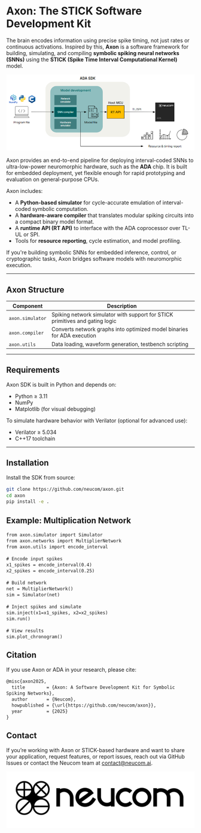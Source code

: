 # Axon: The STICK Software Development Kit



The brain encodes information using precise spike timing, not just rates or continuous activations. Inspired by this, **Axon** is a software framework for building, simulating, and compiling **symbolic spiking neural networks (SNNs)** using the **STICK (Spike Time Interval Computational Kernel)** model.

![Axon Architecture](figs/Top-Architecture.png)

Axon provides an end-to-end pipeline for deploying interval-coded SNNs to ultra-low-power neuromorphic hardware, such as the **ADA** chip. It is built for embedded deployment, yet flexible enough for rapid prototyping and evaluation on general-purpose CPUs.

Axon includes:

- A **Python-based simulator** for cycle-accurate emulation of interval-coded symbolic computation.
- A **hardware-aware compiler** that translates modular spiking circuits into a compact binary model format.
- A **runtime API (RT API)** to interface with the ADA coprocessor over TL-UL or SPI.
- Tools for **resource reporting**, cycle estimation, and model profiling.

If you're building symbolic SNNs for embedded inference, control, or cryptographic tasks, Axon bridges software models with neuromorphic execution.

---

## Axon Structure

| Component           | Description                                                                 |
|---------------------|-----------------------------------------------------------------------------|
| `axon.simulator`    | Spiking network simulator with support for STICK primitives and gating logic |
| `axon.compiler`     | Converts network graphs into optimized model binaries for ADA execution     |
| `axon.utils`        | Data loading, waveform generation, testbench scripting                      |

---

## Requirements

Axon SDK is built in Python and depends on:

- Python ≥ 3.11
- NumPy
- Matplotlib (for visual debugging)

To simulate hardware behavior with Verilator (optional for advanced use):

- Verilator ≥ 5.034
- C++17 toolchain

---

## Installation

Install the SDK from source:

```bash
git clone https://github.com/neucom/axon.git
cd axon
pip install -e .
```

## Example: Multiplication Network
```
from axon.simulator import Simulator
from axon.networks import MultiplierNetwork
from axon.utils import encode_interval

# Encode input spikes
x1_spikes = encode_interval(0.4)
x2_spikes = encode_interval(0.25)

# Build network
net = MultiplierNetwork()
sim = Simulator(net)

# Inject spikes and simulate
sim.inject(x1=x1_spikes, x2=x2_spikes)
sim.run()

# View results
sim.plot_chronogram()
```


## Citation
If you use Axon or ADA in your research, please cite:
```
@misc{axon2025,
  title        = {Axon: A Software Development Kit for Symbolic Spiking Networks},
  author       = {Neucom},
  howpublished = {\url{https://github.com/neucom/axon}},
  year         = {2025}
}
```

## Contact
If you’re working with Axon or STICK-based hardware and want to share your application, request features, or report issues, reach out via GitHub Issues or contact the Neucom team at contact@neucom.ai.

![Neucom Logo](figs/neucom_logo.png)